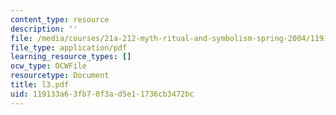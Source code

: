 ```yaml
---
content_type: resource
description: ''
file: /media/courses/21a-212-myth-ritual-and-symbolism-spring-2004/119133a63fb70f3ad5e11736cb3472bc_l3.pdf
file_type: application/pdf
learning_resource_types: []
ocw_type: OCWFile
resourcetype: Document
title: l3.pdf
uid: 119133a6-3fb7-0f3a-d5e1-1736cb3472bc
---
```

